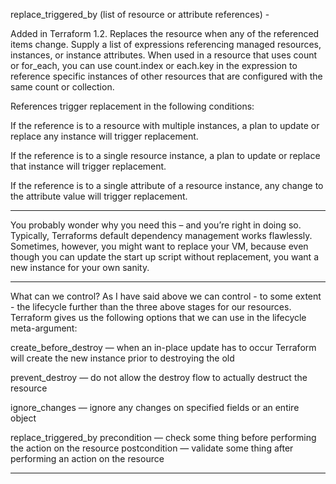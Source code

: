 replace_triggered_by (list of resource or attribute references) -

Added in Terraform 1.2. Replaces the resource when any of the referenced items change. 
Supply a list of expressions referencing managed resources, instances, or instance attributes. 
When used in a resource that uses count or for_each, you can use count.index or each.key in
the expression to reference specific instances of other resources that are configured with the 
same count or collection.

References trigger replacement in the following conditions:

If the reference is to a resource with multiple instances, 
a plan to update or replace any instance will trigger replacement.

If the reference is to a single resource instance,
a plan to update or replace that instance will trigger replacement.

If the reference is to a single attribute of a resource instance,
any change to the attribute value will trigger replacement.


----------------------------------------------------------
You probably wonder why you need this – and you’re right in doing so. 
Typically, Terraforms default dependency management works flawlessly.
Sometimes, however, you might want to replace your VM, 
because even though you can update the start up script without replacement,
you want a new instance for your own sanity. 

----------------------------------------------------------------------
What can we control?
As I have said above we can control - to some extent -
the lifecycle further than the three above stages for our resources. 
Terraform gives us the following options that we can use in the lifecycle meta-argument:

create_before_destroy — when an in-place update has to occur Terraform will create the new instance prior to destroying the old

prevent_destroy — do not allow the destroy flow to actually destruct the resource

ignore_changes — ignore any changes on specified fields or an entire object

replace_triggered_by
precondition — check some thing before performing the action on the resource
postcondition — validate some thing after performing an action on the resource

--------------------------------------------------------

